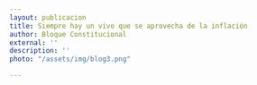 ```yaml
---
layout: publicacion
title: Siempre hay un vivo que se aprovecha de la inflación
author: Bloque Constitucional
external: ''
description: ''
photo: "/assets/img/blog3.png"

---
```

